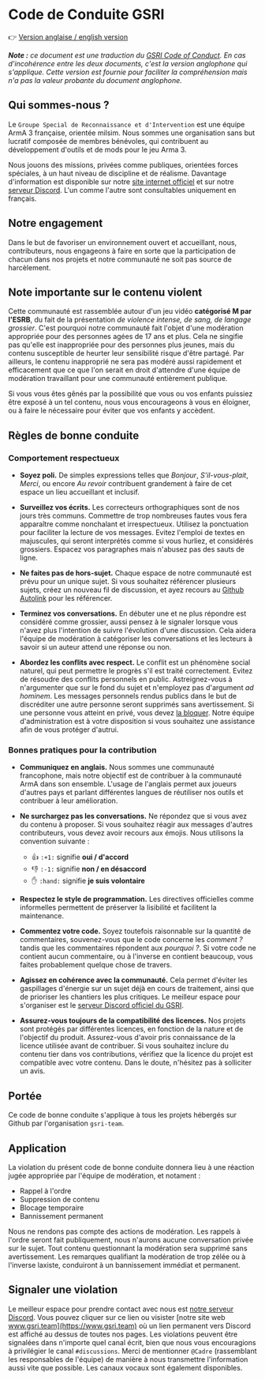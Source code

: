 # Code de Conduite GSRI

👉 [Version anglaise / english version](./CODE_OF_CONDUCT.md)

***Note :** ce document est une traduction du [GSRI Code of Conduct](./CODE_OF_CONDUCT.md). En cas d'incohérence entre les deux documents, c'est la version anglophone qui s'applique. Cette version est fournie pour faciliter la compréhension mais n'a pas la valeur probante du document anglophone.*

## Qui sommes-nous ?

Le `Groupe Special de Reconnaissance et d'Intervention` est une équipe ArmA 3 française, orientée milsim. Nous sommes une organisation sans but lucratif composée de membres bénévoles, qui contribuent au développement d'outils et de mods pour le jeu Arma 3.

Nous jouons des missions, privées comme publiques, orientées forces spéciales, à un haut niveau de discipline et de réalisme. Davantage d'information est disponible sur notre [site internet officiel](https://www.gsri.team) et sur notre [serveur Discord](https://discord.gg/bhMn4jd). L'un comme l'autre sont consultables uniquement en français.

## Notre engagement

Dans le but de favoriser un environnement ouvert et accueillant, nous, contributeurs, nous engageons à faire en sorte que la participation de chacun dans nos projets et notre communauté ne soit pas source de harcèlement.

## Note importante sur le contenu violent

Cette communauté est rassemblée autour d'un jeu vidéo **catégorisé M par l'ESRB**, du fait de la présentation *de violence intense, de sang, de langage grossier*. C'est pourquoi notre communauté fait l'objet d'une modération appropriée pour des personnes agées de 17 ans et plus. Cela ne singifie pas qu'elle est inappropriée pour des personnes plus jeunes, mais du contenu susceptible de heurter leur sensibilité risque d'être partagé. Par ailleurs, le contenu inapproprié ne sera pas modéré aussi rapidement et efficacement que ce que l'on serait en droit d'attendre d'une équipe de modération travaillant pour une communauté entièrement publique.

Si vous vous êtes gênés par la possibilité que vous ou vos enfants puissiez être exposé à un tel contenu, nous vous encourageons à vous en éloigner, ou à faire le nécessaire pour éviter que vos enfants y accèdent.

## Règles de bonne conduite

### Comportement respectueux

* **Soyez poli.** De simples expressions telles que *Bonjour*, *S'il-vous-plait*, *Merci*, ou encore *Au revoir* contribuent grandement à faire de cet espace un lieu accueillant et inclusif.

* **Surveillez vos écrits.** Les correcteurs orthographiques sont de nos jours très communs. Commettre de trop nombreuses fautes vous fera apparaître comme nonchalant et irrespectueux. Utilisez la ponctuation pour faciliter la lecture de vos messages. Evitez l'emploi de textes en majuscules, qui seront interprétés comme si vous hurliez, et considérés grossiers. Espacez vos paragraphes mais n'abusez pas des sauts de ligne.

* **Ne faites pas de hors-sujet.** Chaque espace de notre communauté est prévu pour un unique sujet. Si vous souhaitez référencer plusieurs sujets, créez un nouveau fil de discussion, et ayez recours au [Github Autolink](https://help.github.com/en/articles/autolinked-references-and-urls) pour les référencer.

* **Terminez vos conversations.** En débuter une et ne plus répondre est considéré comme grossier, aussi pensez à le signaler lorsque vous n'avez plus l'intention de suivre l'évolution d'une discussion. Cela aidera l'équipe de modération à catégoriser les conversations et les lecteurs à savoir si un auteur attend une réponse ou non.

* **Abordez les conflits avec respect.** Le conflit est un phénomène social naturel, qui peut permettre le progrès s'il est traité correctement. Evitez de résoudre des conflits personnels en public. Astreignez-vous à n'argumenter que sur le fond du sujet et n'employez pas d'argument _ad hominem_. Les messages personnels rendus publics dans le but de discréditer une autre personne seront supprimés sans avertissement. Si une personne vous atteint en privé, vous devez [la bloquer](https://help.github.com/en/articles/blocking-a-user-from-your-personal-account). Notre équipe d'administration est à votre disposition si vous souhaitez une assistance afin de vous protéger d'autrui.

### Bonnes pratiques pour la contribution

* **Communiquez en anglais.** Nous sommes une communauté francophone, mais notre objectif est de contribuer à la communauté ArmA dans son ensemble. L'usage de l'anglais permet aux joueurs d'autres pays et parlant différentes langues de réutiliser nos outils et contribuer à leur amélioration.

* **Ne surchargez pas les conversations.** Ne répondez que si vous avez du contenu à proposer. Si vous souhaitez réagir aux messages d'autres contributeurs, vous devez avoir recours aux émojis. Nous utilisons la convention suivante :
  * :+1: `:+1:` signifie **oui / d'accord**
  * :-1: `:-1:` signifie **non / en désaccord**
  * :hand: `:hand:` signifie **je suis volontaire**
  
* **Respectez le style de programmation.** Les directives officielles comme informelles permettent de préserver la lisibilité et facilitent la maintenance.

* **Commentez votre code.** Soyez toutefois raisonnable sur la quantité de commentaires, souvenez-vous que le code concerne les *comment ?* tandis que les commentaires répondent aux *pourquoi ?*. Si votre code ne contient aucun commentaire, ou à l'inverse en contient beaucoup, vous faites probablement quelque chose de travers.

* **Agissez en cohérence avec la communauté.** Cela permet d'éviter les gaspillages d'énergie sur un sujet déjà en cours de traitement, ainsi que de prioriser les chantiers les plus critiques. Le meilleur espace pour s'organiser est le [serveur Discord officiel du GSRI](https://discord.gg/bhMn4jd).

* **Assurez-vous toujours de la compatibilité des licences.** Nos projets sont protégés par différentes licences, en fonction de la nature et de l'objectif du produit. Assurez-vous d'avoir pris connaissance de la licence utilisée avant de contribuer. Si vous souhaitez inclure du contenu tier dans vos contributions, vérifiez que la licence du projet est compatible avec votre contenu. Dans le doute, n'hésitez pas à solliciter un avis.

## Portée

Ce code de bonne conduite s'applique à tous les projets hébergés sur Github par l'organisation `gsri-team`.

## Application

La violation du présent code de bonne conduite donnera lieu à une réaction jugée appropriée par l'équipe de modération, et notament :

* Rappel à l'ordre
* Suppression de contenu
* Blocage temporaire
* Bannissement permanent
 
Nous ne rendons pas compte des actions de modération. Les rappels à l'ordre seront fait publiquement, nous n'aurons aucune conversation privée sur le sujet. Tout contenu questionnant la modération sera supprimé sans avertissement. Les remarques qualifiant la modération de trop zélée ou à l'inverse laxiste, conduiront à un bannissement immédiat et permanent.

## Signaler une violation

Le meilleur espace pour prendre contact avec nous est [notre serveur Discord](https://discord.gg/bhMn4jd). Vous pouvez cliquer sur ce lien ou visister [notre site web www.gsri.team](https://www.gsri.team) où un lien permanent vers Discord est affiché au dessus de toutes nos pages. Les violations peuvent être signalées dans n'importe quel canal écrit, bien que nous vous encouragions à privilégier le canal `#discussions`. Merci de mentionner `@Cadre` (rassemblant les responsables de l'équipe) de manière à nous transmettre l'information aussi vite que possible. Les canaux vocaux sont également disponibles.

